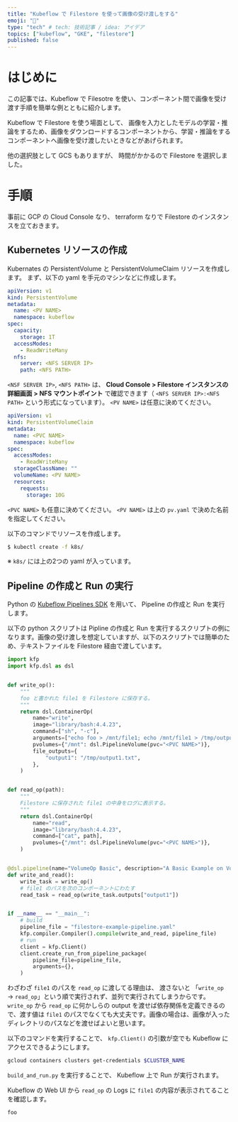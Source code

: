 ```yaml
---
title: "Kubeflow で Filestore を使って画像の受け渡しをする"
emoji: "🐙"
type: "tech" # tech: 技術記事 / idea: アイデア
topics: ["kubeflow", "GKE", "filestore"]
published: false
---
```


# はじめに

この記事では、Kubeflow で Filesotre を使い、コンポーネント間で画像を受け渡す手順を簡単な例とともに紹介します。

Kubeflow で Filestore を使う場面として、 画像を入力としたモデルの学習・推論をするため、画像をダウンロードするコンポーネントから、学習・推論をするコンポーネントへ画像を受け渡したいときなどがあげられます。

他の選択肢として GCS もありますが、 時間がかかるので Filestore を選択しました。


# 手順

事前に GCP の Cloud Console なり、 terraform なりで Filestore のインスタンスを立ておきます。

## Kubernetes リソースの作成

Kubernates の PersistentVolume と PersistentVolumeClaim リソースを作成します。 まず、以下の yaml を手元のマシンなどに作成します。

```yaml:k8s/pv.yaml
apiVersion: v1
kind: PersistentVolume
metadata:
  name: <PV NAME>
  namespace: kubeflow
spec:
  capacity:
    storage: 1T
  accessModes:
    - ReadWriteMany
  nfs:
    server: <NFS SERVER IP>
    path: <NFS PATH>
```

`<NSF SERVER IP>`, `<NFS PATH>` は、 **Cloud Console > Filestore インスタンスの詳細画面 > NFS マウントポイント** で確認できます（ `<NFS SERVER IP>:<NFS PATH>` という形式になっています）。 `<PV NAME>` は任意に決めてください。

```yaml:k8s/pvc.yaml
apiVersion: v1
kind: PersistentVolumeClaim
metadata:
  name: <PVC NAME>
  namespace: kubeflow
spec:
  accessModes:
    - ReadWriteMany
  storageClassName: ""
  volumeName: <PV NAME>
  resources:
    requests:
      storage: 10G
```

`<PVC NAME>` も任意に決めてください。 `<PV NAME>` は上の `pv.yaml` で決めた名前を指定してください。

以下のコマンドでリソースを作成します。

```bash
$ kubectl create -f k8s/
```

※ `k8s/` には上の2つの yaml が入っています。


## Pipeline の作成と Run の実行

Python の [Kubeflow Pipelines SDK](https://kubeflow-pipelines.readthedocs.io/en/latest/) を用いて、 Pipeline の作成と Run を実行します。

以下の python スクリプトは Pipline の作成と Run を実行するスクリプトの例になります。画像の受け渡しを想定していますが、以下のスクリプトでは簡単のため、テキストファイルを Filestore 経由で渡しています。

```py:build_run.py
import kfp
import kfp.dsl as dsl


def write_op():
    """
    foo と書かれた file1 を Filestore に保存する。
    """
    return dsl.ContainerOp(
        name="write",
        image="library/bash:4.4.23",
        command=["sh", "-c"],
        arguments=["echo foo > /mnt/file1; echo /mnt/file1 > /tmp/output1.txt"],
        pvolumes={"/mnt": dsl.PipelineVolume(pvc="<PVC NAME>")},
        file_outputs={
            "output1": "/tmp/output1.txt",
        },
    )


def read_op(path):
    """
    Filestore に保存された file1 の中身をログに表示する。
    """
    return dsl.ContainerOp(
        name="read",
        image="library/bash:4.4.23",
        command=["cat", path],
        pvolumes={"/mnt": dsl.PipelineVolume(pvc="<PVC NAME>")},
    )


@dsl.pipeline(name="VolumeOp Basic", description="A Basic Example on VolumeOp Usage.")
def write_and_read():
    write_task = write_op()
    # file1 のパスを次のコンポーネントにわたす
    read_task = read_op(write_task.outputs["output1"])


if __name__ == "__main__":
    # build
    pipeline_file = "filestore-example-pipeline.yaml"
    kfp.compiler.Compiler().compile(write_and_read, pipeline_file)
    # run
    client = kfp.Client()
    client.create_run_from_pipeline_package(
        pipeline_file=pipeline_file,
        arguments={},
    )

```

わざわざ `file1` のパスを `read_op` に渡してる理由は、 渡さないと 「`write_op` → `read_op`」という順で実行されず、並列で実行されてしまうからです。 `write_op` から `read_op` に何かしらの output を渡せば依存関係を定義できるので、渡す値は `file1` のパスでなくても大丈夫です。画像の場合は、画像が入ったディレクトリのパスなどを渡せばよいと思います。


以下のコマンドを実行することで、 `kfp.Client()` の引数が空でも Kubeflow にアクセスできるようにします。

```bash
gcloud containers clusters get-credentials $CLUSTER_NAME
```


`build_and_run.py` を実行することで、 Kubeflow 上で Run が実行されます。

Kubeflow の Web UI から `read_op` の Logs に `file1` の内容が表示されてることを確認します。

```
foo
```
